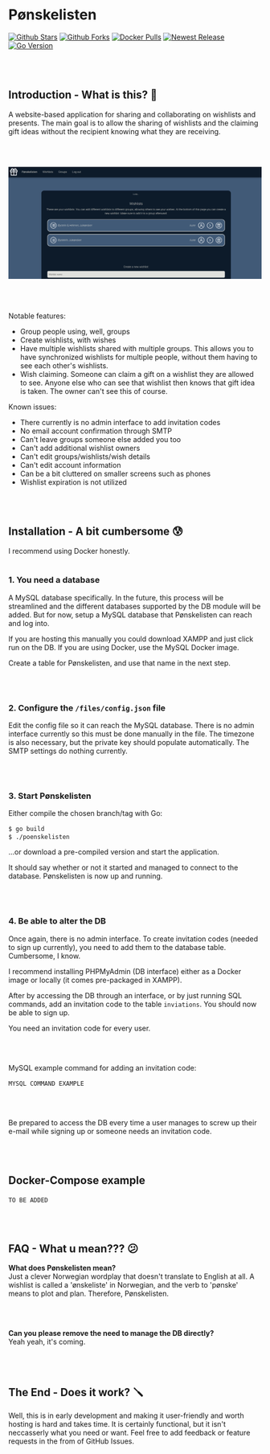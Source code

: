 # Pønskelisten
[![Github Stars](https://img.shields.io/github/stars/aunefyren/poenskelisten?style=for-the-badge)](https://github.com/aunefyren/poenskelisten)
[![Github Forks](https://img.shields.io/github/forks/aunefyren/poenskelisten?style=for-the-badge)](https://github.com/aunefyren/poenskelisten)
[![Docker Pulls](https://img.shields.io/docker/pulls/aunefyren/poenskelisten?style=for-the-badge)](https://hub.docker.com/r/aunefyren/poenskelisten)
[![Newest Release](https://img.shields.io/github/v/release/aunefyren/poenskelisten?style=for-the-badge)](https://github.com/aunefyren/poenskelisten/releases)
[![Go Version](https://img.shields.io/github/go-mod/go-version/aunefyren/poenskelisten?style=for-the-badge)](https://go.dev/dl/)

<br>
<br>

## Introduction - What is this? 🎁

A website-based application for sharing and collaborating on wishlists and presents. The main goal is to allow the sharing of wishlists and the claiming gift ideas without the recipient knowing what they are receiving.

<br>
<br>

![Image showing the wishlist section of Pønskelisten.](https://raw.githubusercontent.com/aunefyren/poenskelisten/main/web/assets/images/wishlists_example.png?raw=true)

<br>
<br>

Notable features:
- Group people using, well, groups
- Create wishlists, with wishes
- Have multiple wishlists shared with multiple groups. This allows you to have synchronized wishlists for multiple people, without them having to see each other's wishlists.
- Wish claiming. Someone can claim a gift on a wishlist they are allowed to see. Anyone else who can see that wishlist then knows that gift idea is taken. The owner can't see this of course.

Known issues:
- There currently is no admin interface to add invitation codes
- No email account confirmation through SMTP
- Can't leave groups someone else added you too
- Can't add additional wishlist owners
- Can't edit groups/wishlists/wish details
- Can't edit account information
- Can be a bit cluttered on smaller screens such as phones
- Wishlist expiration is not utilized

<br>
<br>

## Installation - A bit cumbersome 😰

I recommend using Docker honestly.
<br>
<br>

### 1. You need a database

A MySQL database specifically. In the future, this process will be streamlined and the different databases supported by the DB module will be added. But for now, setup a MySQL database that Pønskelisten can reach and log into.

If you are hosting this manually you could download XAMPP and just click run on the DB. If you are using Docker, use the MySQL Docker image.

Create a table for Pønskelisten, and use that name in the next step.

<br>
<br>

### 2. Configure the ```/files/config.json``` file

Edit the config file so it can reach the MySQL database. There is no admin interface currently so this must be done manually in the file. The timezone is also necessary, but the private key should populate automatically. The SMTP settings do nothing currently.

<br>
<br>

### 3. Start Pønskelisten

Either compile the chosen branch/tag with Go:

```
$ go build
$ ./poenskelisten
```
...or download a pre-compiled version and start the application.

It should say whether or not it started and managed to connect to the database. Pønskelisten is now up and running.

<br>
<br>

### 4. Be able to alter the DB

Once again, there is no admin interface. To create invitation codes (needed to sign up currently), you need to add them to the database table. Cumbersome, I know. 

I recommend installing PHPMyAdmin (DB interface) either as a Docker image or locally (it comes pre-packaged in XAMPP).

After by accessing the DB through an interface, or by just running SQL commands, add an invitation code to the table ```inviations```. You should now be able to sign up.

You need an invitation code for every user.

<br>
<br>

MySQL example command for adding an invitation code:

```
MYSQL COMMAND EXAMPLE
```

<br>
<br>

Be prepared to access the DB every time a user manages to screw up their e-mail while signing up or someone needs an invitation code.

<br>
<br>

## Docker-Compose example

```
TO BE ADDED
```

<br>
<br>

## FAQ - What u mean??? 😕

<b>What does Pønskelisten mean?</b><br>
Just a clever Norwegian wordplay that doesn't translate to English at all. A wishlist is called a 'ønskeliste' in Norwegian, and the verb to 'pønske' means to plot and plan. Therefore, Pønskelisten.

<br>
<br>

<b>Can you please remove the need to manage the DB directly?</b><br>
Yeah yeah, it's coming.

<br>
<br>

## The End - Does it work? 🪛
Well, this is in early development and making it user-friendly and worth hosting is hard and takes time. It is certainly functional, but it isn't neccasserly what you need or want. Feel free to add feedback or feature requests in the from of GitHub Issues.